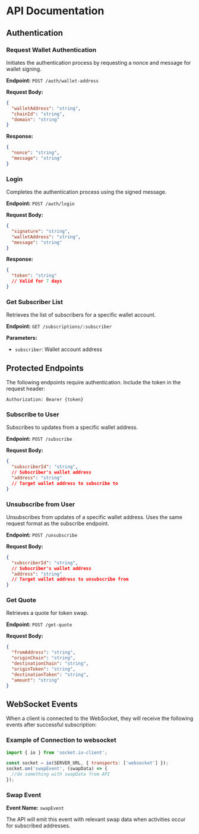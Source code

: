 # API Documentation

## Authentication

### Request Wallet Authentication

Initiates the authentication process by requesting a nonce and message for wallet signing.

**Endpoint:** `POST /auth/wallet-address`

**Request Body:**

```json
{
  "walletAddress": "string",
  "chainId": "string",
  "domain": "string"
}
```

**Response:**

```json
{
  "nonce": "string",
  "message": "string"
}
```

### Login

Completes the authentication process using the signed message.

**Endpoint:** `POST /auth/login`

**Request Body:**

```json
{
  "signature": "string",
  "walletAddress": "string",
  "message": "string"
}
```

**Response:**

```json
{
  "token": "string"
  // Valid for 7 days
}
```

### Get Subscriber List

Retrieves the list of subscribers for a specific wallet account.

**Endpoint:** `GET /subscriptions/:subscriber`

**Parameters:**

- `subscriber`: Wallet account address

## Protected Endpoints

The following endpoints require authentication. Include the token in the request header:

```
Authorization: Bearer {token}
```

### Subscribe to User

Subscribes to updates from a specific wallet address.

**Endpoint:** `POST /subscribe`

**Request Body:**

```json
{
  "subscriberId": "string",
  // Subscriber's wallet address
  "address": "string"
  // Target wallet address to subscribe to
}
```

### Unsubscribe from User

Unsubscribes from updates of a specific wallet address. Uses the same request format as the subscribe endpoint.

**Endpoint:** `POST /unsubscribe`

**Request Body:**

```json
{
  "subscriberId": "string",
  // Subscriber's wallet address
  "address": "string"
  // Target wallet address to unsubscribe from
}
```

### Get Quote

Retrieves a quote for token swap.

**Endpoint:** `POST /get-quote`

**Request Body:**

```json
{
  "fromAddress": "string",
  "originChain": "string",
  "destinationChain": "string",
  "originToken": "string",
  "destinationToken": "string",
  "amount": "string"
}
```

## WebSocket Events

When a client is connected to the WebSocket, they will receive the following events after successful subscription:

### Example of Connection to websocket

```javascript
import { io } from 'socket.io-client';

const socket = io(SERVER_URL, { transports: ['websocket'] });
socket.on('swapEvent', (swapData) => {
  //do something with swapData from API
});
```

### Swap Event

**Event Name:** `swapEvent`

The API will emit this event with relevant swap data when activities occur for subscribed addresses.
